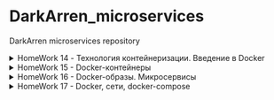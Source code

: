 # DarkArren_microservices

DarkArren microservices repository

<details>
  <summary>HomeWork 14 - Технология контейнеризации. Введение в Docker</summary>

## HomeWork 14 - Технология контейнеризации. Введение в Docker

- Добавлен шаблон PR `.github/PULL_REQUEST_TEMPLATE.md`
- Добавлена интеграция Slack с GitHub `/github subscribe Otus-DevOps-2019-02/DarkArren_microservices commits:all`
- Настроена интеграция с TravisCI
- Установлен docker
- Запущен контейнер hello-world

<details>
  <summary>docker run hello-world</summary>

```bash
Unable to find image 'hello-world:latest' locally
latest: Pulling from library/hello-world
1b930d010525: Pull complete
Digest: sha256:41a65640635299bab090f783209c1e3a3f11934cf7756b09cb2f1e02147c6ed8
Status: Downloaded newer image for hello-world:latest

Hello from Docker!
This message shows that your installation appears to be working correctly.

To generate this message, Docker took the following steps:
 1. The Docker client contacted the Docker daemon.
 2. The Docker daemon pulled the "hello-world" image from the Docker Hub.
    (amd64)
 3. The Docker daemon created a new container from that image which runs the
    executable that produces the output you are currently reading.
 4. The Docker daemon streamed that output to the Docker client, which sent it
    to your terminal.

To try something more ambitious, you can run an Ubuntu container with:
 $ docker run -it ubuntu bash

Share images, automate workflows, and more with a free Docker ID:
 https://hub.docker.com/

For more examples and ideas, visit:
 https://docs.docker.com/get-started/
```

</details>

- Получен список запущенных контейнеров `docker ps`
- Получен список всех контейнеров `docker ps -a`
- Получен список всех сохраненный образов `docker images`
- Запущен контейнер ubuntu:16.04 `docker run -it ubuntu:16.04 /bin/bash`
- В запущенном контейнере создан файл **/tmp/file**
- Контейнер запущен повторно, проверено что файла нет
- Получен список всех запущенных контейнеров с форматирование списка:

```bash
docker ps -a --format "table {{.ID}}\t{{.Image}}\t{{.CreatedAt}}\t{{.Names}}"

CONTAINER ID        IMAGE               CREATED AT                      NAMES
02bac0c6d6f7        ubuntu:16.04        2019-07-04 3:44:11 +0300 MSK   xenodochial_aryabhata
1305ff58ec3f        ubuntu:16.04        2019-07-04 3:43:53 +0300 MSK   hopeful_hertz
05fbd50e8973        hello-world         2019-07-04 3:33:18 +0300 MSK   nifty_blackwell
```

- Контейнер 1305ff58ec3f перезапущен через docker start 1305ff58ec3f
- Треминал подсоединен к контейнеру через docker attach 1305ff58ec3f
- Проверено наличие файла **/tmp/file**
- Терминал отсоединен по комбинации "Ctrl + p Ctrl + q"
- Внутри контейнера запущен процесс bash посредством `docker exec -it x bash`
- Создан образ из запущенного контейнера

```bash
docker commit 1305ff58ec3f darkarren/ubuntu-tmp-file
sha256:454a2224550b87e5bf6c1b3158154e2837dd485f86252148cc82862f7ba5d520

docker images
REPOSITORY                  TAG                 IMAGE ID            CREATED             SIZE
darkarren/ubuntu-tmp-file   latest              454a2224550b        2 minutes ago       117MB
ubuntu                      16.04               7e87e2b3bf7a        3 weeks ago         117MB
hello-world                 latest              fce289e99eb9        7 weeks ago         1.84kB
```

### HW14: Задание со *

- Получена метадата контейнера и образа посредством `docker inspect`
- На основе изучения метадаты сделаны выводы о различиях между контейнером и образом, выводы описаны в **./docker-monolith/docker-1.log**

- Контейнер docker остановлен посредством команды `docker kill $(docker ps -q)`
- Получена информация об использованном дисковом пространстве посредством `docker system df`
- Удалены все незапущенные контейнеры `docker rm $(docker ps -a -q)`
- Удалены все образы, от которых не зависят запущенные контейнеры `docker rmi $(docker images -q)`

</details>

<details>
  <summary>HomeWork 15 - Docker-контейнеры</summary>

## HomeWork 15 - Docker-контейнеры

- Создан проект docker в GCE
- Настроил gcloud на работу с новым проектом `gcloud init`
- Авторизовался через `gcloud auth application-default login`
- Имя проекта в Gogle Cloud добавленно в env: `export GOOGLE_PROJECT=docker`
- Для проекта docker включен Google Engine API через консоль <https://console.developers.google.com/apis/api/compute.googleapis.com/landing?project=docker-245714>
- Создан docker-machine в GCE `docker-machine create --driver google --google-machine-image https://www.googleapis.com/compute/v1/projects/ubuntu-os-cloud/global/images/family/ubuntu-1604-lts --google-machine-type n1-standard-1 --google-disk-size 20 --google-zone europe-west1-b docker-host`
- Установлено подключение к docker-host `eval $(docker-machine env docker-host)`
- В ./docker-monolith добавлены файлы: mongod.conf, start.sh, db_config, Dockerfile
- Подготовлен Dockerfile содержащий в себе установку зависимостей, конфигурирование MongoDB, установку самого приложения reddit
- Собран docker-образ: `docker build -t reddit:latest .`
- Запущен контейнер из подготовленного образа `docker run --name reddit -d --network=host reddit:latest`
- Создано правило для входящего трафика на порт 9292 `gcloud compute firewall-rules create reddit-app --allow tcp:9292 --target-tags=docker-machine --description="Allow PUMA connections" --direction=INGRESS`
- Приложение доступно по адресу <http://docker-host:9292>

### Docker Hub

- Создана учетная запись на Docker Hub
- Авторизована учетная запись через консоль `docker login`
- Образ помечен тэгом darkarren/otus-reddit:1.0 `docker tag reddit:latest darkarren/otus-reddit:1.0`
- Образ запушен в Docker Hub `docker push darkarren/otus-reddit:1.0`
- Проверена возможность запуска из образа, который был запушен на Docker Hub, на локальной машине `docker run --name reddit -d -p 9292:9292 darkarren/otus-reddit:1.0`
- Приложение доступно по <http://127.0.0.1:9292>
- Посмотрел логи контейнера посредством `docker logs reddit -f`, убедился что в процессе взаимодействия с приложением логи отображаются
- Зашел в контейнер и вызвал его остановку изнутри `docker exec -it reddit bash; ps aux; killall5 1`
- Запустил контейнер `docker start reddit`
- Остановил и удалил контейнер `docker stop reddit && docker rm reddit`
- Запустил контейнер без запуска приложения `docker run --name reddit --rm -it darkarren/otus-reddit:1.0 bash; ps aux; exit`
-  Получил информацию об образе `docker inspect darkarren/otus-reddit:1.0`
- Получил информацию связанную только с запуском `docker inspect darkarren/otus-reddit:1.0 -f '{{.ContainerConfig.Cmd}}'`
- Запустил контейнер и внес в него изменения

<details>
  <summary>docker run --name reddit -d -p 9292:9292 darkarren/otus-reddit:1.0</summary>

```bash
docker run --name reddit -d -p 9292:9292 darkarren/otus-reddit:1.0

ecc39f8b4a48cb49de30f174098d23be524fd50690cd1271f77f84e056934e9c

[docker exec -it reddit bash](docker exec -it reddit bash

root@ecc39f8b4a48:/# mkdir /test1234
root@ecc39f8b4a48:/# touch /test1234/testfile
root@ecc39f8b4a48:/# rmdir /opt
root@ecc39f8b4a48:/# exit
exit)
```

</details>

- Получил изменения в контейнере

<details>
  <summary>docker diff reddit</summary>

```bash
docker diff reddit
A /test1234
A /test1234/testfile
C /var
C /var/lib
C /var/lib/mongodb
A /var/lib/mongodb/local.0
A /var/lib/mongodb/local.ns
A /var/lib/mongodb/mongod.lock
A /var/lib/mongodb/_tmp
A /var/lib/mongodb/journal
A /var/lib/mongodb/journal/j._0
C /var/log
A /var/log/mongod.log
C /root
A /root/.bash_history
C /tmp
A /tmp/mongodb-27017.sock
D /opt
```

</details>

- Остановил, удалил и заново запустил контейнер, убедился, что изменений не сохранилось

<details>
  <summary>docker stop reddit && docker rm reddit && docker run --name reddit --rm -it darkarren/otus-reddit:1.0 bash </summary>

```bash
docker stop reddit && docker rm reddit
reddit
reddit

docker run --name reddit --rm -it darkarren/otus-reddit:1.0 bash
root@b7aaf9b04429:/# ls /
bin   dev  home  lib64  mnt  proc    root  sbin  start.sh  tmp  var
boot  etc  lib   media  opt  reddit  run   srv   sys       usr
root@b7aaf9b04429:/#
```

</details>

### HW 15: Задание со *

- Подготовлен сценарий terraform, позволяющий развернуть в облаке n машин на чистой ubuntu 16.04, количество машины определяется переменной vm_count="3" в terraform.tfvars
- Подготовлены плейбуки ansible: install.yml  - установка docker и необходимых зависимостей, deploy.yml - запуск прилоежния (reddit.yml - запуск плейбуков друг за другом)
- Подготовлен плейбук для провижининга образа packer - packer.yml

</details>

<details>
  <summary>HomeWork 16 - Docker-образы. Микросервисы</summary>

## HomeWork 16 - Docker-образы. Микросервисы

- Установлен линтер hadolint
- Загружен архив с исходным кодом микросервисов
- Созданы Dockerfile: ./post-py/Dockerfile, ./ui/Dockerfile, ./comment/Dockerfile с учетом рекомендаций hadolint
- Собраны образы микросевисов

<details>
  <summary>build docker images</summary>

```bash
docker build -t darkarren/post:1.0 src/post-py \
&& docker build -t darkarren/comment:1.0 src/comment \
&& docker build -t darkarren/ui:1.0 src/ui
```

</details>

- Создана сеть для контейнеров `docker network create reddit`
- Запущены контейнеры с подключением к созданной сети

<details>
  <summary>run reddit containers</summary>

```bash
docker run -d --network=reddit --network-alias=post_db --network-alias=comment_db mongo:latest
docker run -d --network=reddit --network-alias=post darkarren/post:1.0
docker run -d --network=reddit --network-alias=comment darkarren/comment:1.0
docker run -d --network=reddit -p 9292:9292 darkarren/ui:1.0
```

</details>

- Проверил доступность и работоспособность приложения по адресу <http://docker-host:9292>

### HW16: Заданиче со * 1

- Остановил все запущенные контейнеры docker kill $(docker ps -q)
- Запустил контейнеры с измененными network-alias и дополнительно переданными значениями переменных

<details>
  <summary>run reddit containers with env</summary>

```bash
docker run -d --network=reddit --network-alias=post_db_1 --network-alias=comment_db_1 mongo:latest \
&& docker run -d --network=reddit --network-alias=post_1 --env POST_DATABASE_HOST=post_db_1 darkarren/post:1.0 \
&& docker run -d --network=reddit --network-alias=comment_1 --env COMMENT_DATABASE_HOST=comment_db_1 darkarren/comment:1.0 \
&& docker run -d --network=reddit --env POST_SERVICE_HOST=post_1 --env COMMENT_SERVICE_HOST=comment_1 -p 9292:9292 darkarren/ui:1.0
```

</details>

- Проверил доступность и работоспособность приложения по адресу <http://docker-host:9292>

### Образы приложений

- Изменил Dockerfile для ui с учетом рекомендаций hadolint
- Пересобрал образ, убедился, что он стал значительно меньше предыдущего

### HW16: Задание со * 2

- Подготовил новый образ для ui. За счет использования alpine в качестве основного образа, а так же чистки лишних библиотек, которые не нужны после сборки образа, и очистки кэша - удалось уменьшить образ до 38.2MB без потери работоспособности

<details>
  <summary>./ui/Dockerfile</summary>

```dockerfile
FROM alpine:3.9


ENV APP_HOME /app
RUN mkdir $APP_HOME

WORKDIR $APP_HOME
COPY Gemfile* $APP_HOME/
COPY . $APP_HOME
RUN apk --no-cache add ruby-bundler=1.17.1-r0 ruby-dev=2.5.5-r0 make=4.2.1-r2 gcc=8.3.0-r0 musl-dev=1.1.20-r4 ruby-json=2.5.5-r0 \
  && bundle install --clean --no-cache --force \
  && rm -rf /root/.bundle \
  && apk --no-cache del ruby-dev make gcc musl-dev

ENV POST_SERVICE_HOST post
ENV POST_SERVICE_PORT 5000
ENV COMMENT_SERVICE_HOST comment
ENV COMMENT_SERVICE_PORT 9292

CMD ["puma"]


```

</details>

- Подготовил новый образ для post. Удалось уменьшить образ до 106MB

<details>
  <summary>./post-py/Dockerfile</summary>

```Dockerfile
FROM python:3.6.0-alpine

WORKDIR /app
COPY . /app

RUN apk --no-cache add gcc=5.3.0-r0 musl-dev=1.1.14-r16 \
    && pip --no-cache-dir install -r /app/requirements.txt \
    && apk --no-cache del gcc musl-dev

ENV POST_DATABASE_HOST post_db
ENV POST_DATABASE posts

CMD ["python3", "post_app.py"]

```

</details>

- Подготовил новый образ для comment. Удалось уменьшить до 35.8MB

<details>
  <summary>./comment/Dockerfile</summary>

```Dockerfile
FROM alpine:3.9

ENV APP_HOME /app

RUN mkdir $APP_HOME
WORKDIR $APP_HOME
COPY Gemfile* $APP_HOME/

RUN apk --no-cache add ruby-bundler=1.17.1-r0 ruby-dev=2.5.5-r0 \
    make=4.2.1-r2 gcc=8.3.0-r0 musl-dev=1.1.20-r4 ruby-json=2.5.5-r0 ruby-bigdecimal=2.5.5-r0 \
    && bundle install --clean --no-cache --force \
    && rm -rf /root/.bundle \
    && apk --no-cache del ruby-dev make gcc musl-dev
COPY . $APP_HOME

ENV COMMENT_DATABASE_HOST comment_db
ENV COMMENT_DATABASE comments

CMD ["puma"]

```

</details>

- Получившиеся образы в таблице

<details>
  <summary>docker images</summary>

```bash
arren | sort
darkarren/comment       1.0                 d149d523f32c        About an hour ago    768MB
darkarren/comment       1.1                 3b421cc61e86        About a minute ago   35.8MB
darkarren/post          1.0                 22e54cf2e227        42 minutes ago       198MB
darkarren/post          1.1                 658d72e9d4cd        11 minutes ago       106MB
darkarren/ui            1.0                 cb3b6b4a33fd        About an hour ago    770MB
darkarren/ui            1.1                 1be28b54d475        30 seconds ago       38.2MB
```

</details>

- Создан docker volume `docker volume create reddit_db`
- Контейнеры перезапущены, к mongodb подключен docker volume

<details>
  <summary>docker run with volume</summary>

```bash
docker run -d --network=reddit --network-alias=post_db --network-alias=comment_db -v reddit_db:/data/db mongo:latest \
&& docker run -d --network=reddit --network-alias=post darkarren/post:1.1 \
&& docker run -d --network=reddit --network-alias=comment darkarren/comment:1.1 \
&& docker run -d --network=reddit -p 9292:9292 darkarren/ui:1.1
```

</details>

- Добавлен новый пост, контенеры перезапущены, пост на месте.

</details>

<details>
  <summary>HomeWork 17 - Docker, сети, docker-compose</summary>

## HomeWork 17 - Docker, сети, docker-compose

### None network driver

- Запущен контейнер joffotron/docker-net-tools с сететвым драйвером none `docker run -ti --rm --network none joffotron/docker-net-tools -c ifconfig`, в таком контейнере доступен тоько loopback, доступа к внешней сети нет

### Host network driver

- Запущен контейнер joffotron/docker-net-tools с сетевым драйвером host `docker run -ti --rm --network host joffotron/docker-net-tools -c ifconfig`
- Вывод предудущего запуска контейнера аналогичен выводу при выполнении `docker-machine ssh docker-host ifconfig`
- Запущено четыре контейнера с nginx `docker run --network host -d nginx`
- Выполнение `docker ps` показывает что запущен только один контейнер, так как остальные упали по причине того, что все они используют сеть хоста, и при этом первый из запущенных уже занял порт 80
- Все запущенные контейнеры остановлены `docker kill $(docker ps -q)`
- На docker-host создан симлинк `sudo ln -s /var/run/docker/netns /var/run/netns`
- После запуска `docker run -d --network host joffotron/docker-net-tools` вывод `sudo ip netns` не изменился
- После запуска `docker run -d --network none joffotron/docker-net-tools` в выводе появился еще один namespace `ce75f7d63d5d`

### Bridge network driver

- Создана bridge-сеть reddit `docker network create reddit --driver bridge`
- Запущены контейнеры reddit с использованием bridge-сети

<details>
  <summary>docker run --network reddit</summary>

```bash
docker run -d --network=reddit mongo:latest \
&& docker run -d --network=reddit darkarren/post:1.0 \
&& docker run -d --network=reddit darkarren/comment:1.0 \
&& docker run -d --network=reddit -p 9292:9292 darkarren/ui:1.0
```

</details>

- Обнаружена проблема с некорректной работой сервисов
- Контейнеры остановлены `docker kill $(docker ps -q)`
- Контейнеры перезапущены с использованием --network-alias

<details>
  <summary>docker run network reddit --network-alias</summary>

```bash
docker run -d --network=reddit --network-alias=post_db --network-alias=comment_db mongo:latest \
&& docker run -d --network=reddit --network-alias=post darkarren/post:1.0 \
&& docker run -d --network=reddit --network-alias=comment darkarren/comment:1.0 \
&& docker run -d --network=reddit -p 9292:9292 darkarren/ui:1.0
```

</details>

- Результат - приложение работает корректно, контейнеры остановлены `docker kill $(docker ps -q)`
- Созданы новые сети docker-networks

<details>
  <summary>docker network create</summary>

```bash
docker network create back_net --subnet=10.0.2.0/24

docker network create front_net --subnet=10.0.1.0/24
```

</details>

- Контейнеры запущены с использованием новых сетей

<details>
  <summary>docker run</summary>

```bash
docker run -d --network=front_net -p 9292:9292 --name ui darkarren/ui:1.0 \
&& docker run -d --network=back_net --name comment darkarren/comment:1.0 \
&& docker run -d --network=back_net --name post darkarren/post:1.0 \
&& docker run -d --network=back_net --name mongo_db --network-alias=post_db --network-alias=comment_db mongo:latest
```

</details>

- Обнаружена проблема на главной странице приложения `Can't show blog posts, some problems with the post service. Refresh?`
- Контейнеры подключены к дополнительным сетям `docker network connect front_net post` и `docker network connect front_net comment`, приложение работает корректно

### Сетевой стек

- Подключился по ssh к docker-host `docker-machine ssh docker-host`
- Установил пакет bridge-utils `sudo apt-get update && sudo apt-get install bridge-utils`
- Выполнил `sudo docker network ls`

<details>
  <summary>sudo docker network ls</summary>

```bash
sudo docker network ls
NETWORK ID          NAME                DRIVER              SCOPE
9820cacd8fab        back_net            bridge              local
bb82f5fb0c7d        bridge              bridge              local
b03a6069d26e        front_net           bridge              local
0c925de52059        host                host                local
04d056f48418        none                null                local
```

</details>

- Вывел информацию о bridge-сетях `ifconfig | grep br`

<details>
  <summary>ifconfig | grep br && brctl show</summary>

```bash
ifconfig | grep br
br-9820cacd8fab Link encap:Ethernet  HWaddr 02:42:50:cc:73:ca
br-b03a6069d26e Link encap:Ethernet  HWaddr 02:42:c4:f3:68:74

brctl show br-9820cacd8fab
bridge name       bridge id           STP enabled   interfaces
br-9820cacd8fab   8000.024250cc73ca   no            veth33e7906
                                                    veth7716168
                                                    vetheca5e8d

brctl show br-b03a6069d26e
bridge name       bridge id           STP enabled   interfaces
br-b03a6069d26e   8000.0242c4f36874   no            veth12b3738
                                                    vethb898164
                                                    vethdea83a8
```

</details>

- Отобразил iptables `sudo iptables -nL -t nat`

<details>
  <summary>sudo iptables -nL -t nat</summary>

```bash
Chain PREROUTING (policy ACCEPT)
target     prot opt source               destination
DOCKER     all  --  0.0.0.0/0            0.0.0.0/0            ADDRTYPE match dst-type LOCAL

Chain INPUT (policy ACCEPT)
target     prot opt source               destination

Chain OUTPUT (policy ACCEPT)
target     prot opt source               destination
DOCKER     all  --  0.0.0.0/0           !127.0.0.0/8          ADDRTYPE match dst-type LOCAL

Chain POSTROUTING (policy ACCEPT)
target     prot opt source               destination
MASQUERADE  all  --  10.0.1.0/24          0.0.0.0/0
MASQUERADE  all  --  10.0.2.0/24          0.0.0.0/0
MASQUERADE  all  --  172.17.0.0/16        0.0.0.0/0
MASQUERADE  tcp  --  10.0.1.2             10.0.1.2             tcp dpt:9292

Chain DOCKER (2 references)
target     prot opt source               destination
RETURN     all  --  0.0.0.0/0            0.0.0.0/0
RETURN     all  --  0.0.0.0/0            0.0.0.0/0
RETURN     all  --  0.0.0.0/0            0.0.0.0/0
DNAT       tcp  --  0.0.0.0/0            0.0.0.0/0            tcp dpt:9292 to:10.0.1.2:9292
```

</details>

- Нашел процесс, который слушает порт 9292:

<details>
  <summary>ps ax | grep docker-proxy</summary>

```bash
ps ax | grep docker-proxy
 7319 ?        Sl     0:00 /usr/bin/docker-proxy -proto tcp -host-ip 0.0.0.0 -host-port 9292 -container-ip 10.0.1.2 -container-port 9292
16344 pts/0    S+     0:00 grep --color=auto docker-proxy
```

</details>

### Docker-compose

- Создал файл `./src/docker-compose.yml`
- Остановил контейнеры `docker kill $(docker ps -q)`
- Добавил в env переменную USERNAME `export USERNAME=darkarren`
- Запустил контейнеры через docker-compose `docker-compose up -d`
- Убедился в том, что приложение доступно по <http://docker-host:9292>

### HW 17: Самостоятельное задание

- Добавлено использование множественных сетей (двух) front_net и back_net вместо использования одной сети reddit, добавил в файл параметры сетей (network range) и алиасы для сервисов
- Порт публикации сервиса ui параметризован и будет задаваться переменной `PUBLIC_PORT`
- Параметризованы версии сервисов, будут использованы переменные `UI_VERSION`, `POST_VERSION` и `COMMENT_VERSION`
- Добавил файл `./src/.env`, указал в нем параметры для запуска контейнеров docker-compose
- Убедился что контейнеры поднимаются и работают корректно
- Выяснил как задается базовое имя проекта при старте контейнеров, очевидно, что по умолчанию берется название папки, в которой находится docker-compose.yml, например в моем случае контенеры (и сети и иже с ними) называются с префиксом `src_`, например: `src_ui_1`. Изменить базовое имя проекта можно следующими способами:
  - указав параметр `COMPOSE_PROJECT_NAME=foo` в переменных окружения
  - указав этот параметр в `.env`, который используется в docker-compose.yml
  - либо указав непосредственно при запуске docker-compose, например: `docker-compose -p foo up -d`

### HW 17: Задание со *

- Скопировал локальную директорию `./src` на хост docker-machine: `docker-machine scp -r -d ./src docker-host:/home/docker-user`
- Создал файл `docker-compose.override.yml`
- Добавил запуск в puma в debug режиме и с двумя воркерами посредством инструкции entrypoint для ui и comment микросервисов

<details>
  <summary>entrypoint</summary>

```bash
   entrypoint:
    - puma
    - --debug
    - -w 2
```

</details>

- Добавил подключение к контейнерам папок с докер-хоста

<details>
  <summary>volumes</summary>

```bash
   volumes:
    - /home/docker-user/src/ui:/app
```

</details>

- Запустил контейнеры `docker-compose up -d`, написал пост, перезапустил контейнеры и убедился, что пост сохранился

</details>
